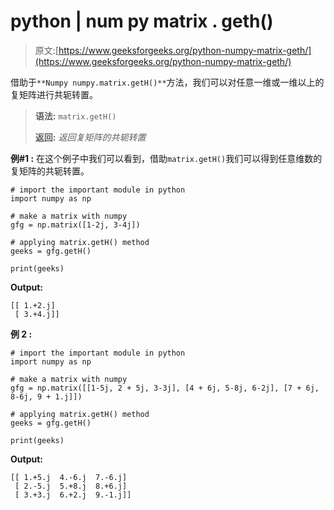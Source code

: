 # python | num py matrix . geth()

> 原文:[https://www.geeksforgeeks.org/python-numpy-matrix-geth/](https://www.geeksforgeeks.org/python-numpy-matrix-geth/)

借助于`**Numpy numpy.matrix.getH()**`方法，我们可以对任意一维或一维以上的复矩阵进行共轭转置。

> **语法:** `matrix.getH()`
> 
> **返回:** *返回复矩阵的共轭转置*

**例#1 :**
在这个例子中我们可以看到，借助`matrix.getH()`我们可以得到任意维数的复矩阵的共轭转置。

```
# import the important module in python
import numpy as np

# make a matrix with numpy
gfg = np.matrix([1-2j, 3-4j])

# applying matrix.getH() method
geeks = gfg.getH()

print(geeks)
```

**Output:**

```
[[ 1.+2.j]
 [ 3.+4.j]]

```

**例 2 :**

```
# import the important module in python
import numpy as np

# make a matrix with numpy
gfg = np.matrix([[1-5j, 2 + 5j, 3-3j], [4 + 6j, 5-8j, 6-2j], [7 + 6j, 8-6j, 9 + 1.j]])

# applying matrix.getH() method
geeks = gfg.getH()

print(geeks)
```

**Output:**

```
[[ 1.+5.j  4.-6.j  7.-6.j]
 [ 2.-5.j  5.+8.j  8.+6.j]
 [ 3.+3.j  6.+2.j  9.-1.j]]

```